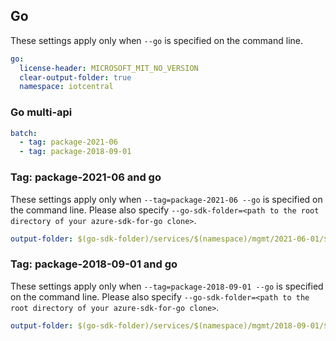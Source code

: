 ## Go

These settings apply only when `--go` is specified on the command line.

``` yaml $(go)
go:
  license-header: MICROSOFT_MIT_NO_VERSION
  clear-output-folder: true
  namespace: iotcentral
```

### Go multi-api

``` yaml $(go) && $(multiapi)
batch:
  - tag: package-2021-06
  - tag: package-2018-09-01
```

### Tag: package-2021-06 and go

These settings apply only when `--tag=package-2021-06 --go` is specified on the command line.
Please also specify `--go-sdk-folder=<path to the root directory of your azure-sdk-for-go clone>`.

``` yaml $(tag)=='package-2021-06' && $(go)
output-folder: $(go-sdk-folder)/services/$(namespace)/mgmt/2021-06-01/$(namespace)
```

### Tag: package-2018-09-01 and go

These settings apply only when `--tag=package-2018-09-01 --go` is specified on the command line.
Please also specify `--go-sdk-folder=<path to the root directory of your azure-sdk-for-go clone>`.

``` yaml $(tag)=='package-2018-09-01' && $(go)
output-folder: $(go-sdk-folder)/services/$(namespace)/mgmt/2018-09-01/$(namespace)
```
